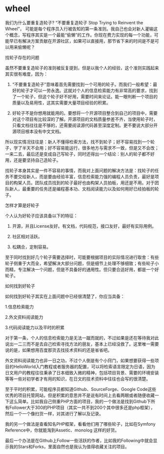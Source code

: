 # wheel

我们为什么要重复造轮子?
“不要重复造轮子 Stop Trying to Reinvent the Wheel”， 可能是每个程序员入行被告知的第一条准则。我自己也会对新人灌输这个概念，写程序其实是一个最能“偷懒”的工作。你现在费力实现的每一个功能，可能早已有解决方案贡献在开源社区，如果可以直接用，那节省下来的时间是不是可以用来偷懒呢？



找轮子存在的问题



虽然不要重复造轮子的准则被反复提到，但是以我个人的经验，这个准则实践起来其实很有难度，因为：



1. “不要重复造轮子”意味着首先需要找到一个可用的轮子。而我们一般希望：最好的轮子才可以一劳永逸。这就对个人的信息检索能力有非常高的要求，找到了一个轮子，但这个轮子好不好用，需要时间来论证。能一眼判断一个项目的质量以及易用性，这其实需要大量项目经验的积累。



2. 好轮子不是你想用就能用的。要想将一个开源项目整合到自己的项目中，需要对这个项目有比较深的了解。开源项目的文档质量参差不齐，当使用轮子时，只看文档往往是不够的，还需要阅读源代码甚至深度定制。更不要说大部分开源项目根本没有中文文档。



所以现实情况往往是：新人不懂得检索方法，找不到轮子；好不容易找到一个轮子，学了半天不会用；好不容易能运行，很多地方与需求不一致，但是又不会改；一来二去，最后还是变成自己写轮子，同时还得出一个结论：别人的轮子都不好用，还是要坚持自己造轮子。



找轮子本身其实是一件不容易的事情，而我对上面问题的解决方法是：找轮子的任务不要交给新人，而是要由经验丰富，信息检索能力强的编程人员负责，最好是项目的构架人员。团队成员找到的轮子最好也由构架人员拍板，用还是不用。对于团队新人，最重要的任务还是编程基本功、文档阅读能力以及如何用好已经拍板的轮子。



怎样才算是好轮子



个人认为好轮子应该具备以下的特征：



1. 开源，并且License友好。有文档，代码规范，接口友好，最好有实际用例。

2. 社区相对活跃。

3. 松耦合，定制容易。



至于同时找到好几个轮子需要选择时，可能要根据项目的实际情况进行取舍：有些轮子侧重于大而全，希望解决大部分问题，但是细节上处理不够细致；有些轮子小而精，专注解决一个问题，但是不具备好的通用性。但只要合适好用，都是一个好轮子。



如何找到好轮子



如何找到好轮子其实在上面问题中已经很清楚了，你应当具备：



1.信息检索能力

2.外文资料阅读能力

3.代码阅读能力以及平时的积累



对于第一条，个人的信息检索能力是无法一蹴而就的，不过如果是还在等待我对此说出一二三而不是去自己检索寻找方法的朋友，基本上已经没救了。这里唯一需要说的是，如果想用百度那货去找技术资料的还是省省吧。



外文资料阅读能力也非一日之功，不过个人倒是有个小窍门，如果想要获得一些项目的HelloWorld入门教程或者服务器的配置，可以将检索语言限定为日语，因为日文用户的教程往往秉承了日本细致入微的精神，包括项目背景、需要的环境安装等等一些对初学者才有用的知识，在日文的技术资料中往往也会写的很清楚。



至于平时的积累，可能程序员都知道Github、SourceForge、Google Code这些优秀的项目托管网站，但是积累的意思并不是说有时间上去看两眼或者随便收藏一下这么简单。比如我自己侧重PHP方面的项目，我的一个做法是找到Github下所有Follower大于300的PHP项目（其实一共不到200个其中很多还是php框架），然后一个一个像扫货一样，对其进行了解以及记录。



我的另一个做法是查看知名PHP框架，看看他们用了哪些轮子，比如在Symfony Reference中，你就能淘到Assetic、monolog 这样的好货。



最后一个办法是在Github上Follow一些活跃的作者，比如我的Following中就会显示我的Stars和Forks，里面自然也是我认为值得收藏关注的项目。
